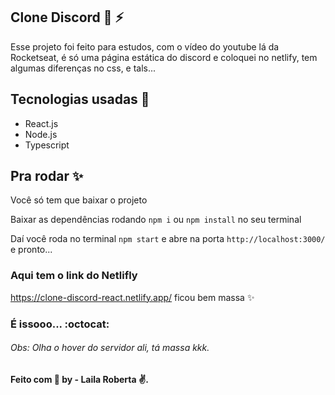 

## Clone Discord :book: :zap:
Esse projeto foi feito para estudos, com o vídeo do youtube lá da Rocketseat, é só uma página estática do discord e coloquei no netlify, tem algumas diferenças no css, e tals...

## Tecnologias usadas :rocket: 

- React.js 
- Node.js
- Typescript

## Pra rodar :sparkles:

Você só tem que baixar o projeto

Baixar as dependências rodando `npm i` ou `npm install` no seu terminal

Daí você roda no terminal `npm start` e abre na porta `http://localhost:3000/` e pronto...

### Aqui tem o link do Netlifly 

https://clone-discord-react.netlify.app/ ficou bem massa :sparkles:

### É issooo... :octocat:

###### Obs: Olha o hover do servidor ali, tá massa kkk.
####  Feito com :purple_heart:  by - Laila Roberta :v:.



